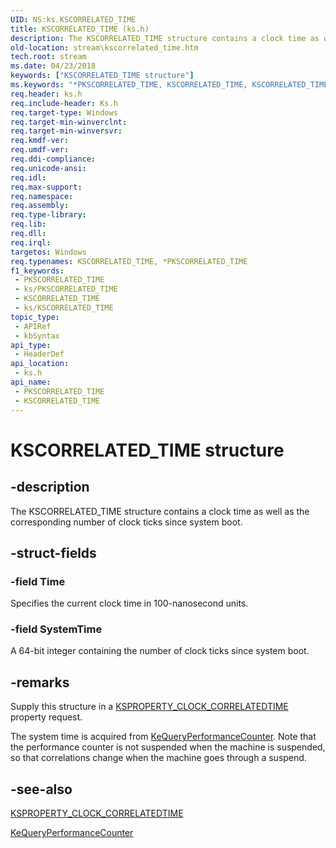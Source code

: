 ```yaml
---
UID: NS:ks.KSCORRELATED_TIME
title: KSCORRELATED_TIME (ks.h)
description: The KSCORRELATED_TIME structure contains a clock time as well as the corresponding number of clock ticks since system boot.
old-location: stream\kscorrelated_time.htm
tech.root: stream
ms.date: 04/23/2018
keywords: ["KSCORRELATED_TIME structure"]
ms.keywords: "*PKSCORRELATED_TIME, KSCORRELATED_TIME, KSCORRELATED_TIME structure [Streaming Media Devices], PKSCORRELATED_TIME, PKSCORRELATED_TIME structure pointer [Streaming Media Devices], ks-struct_4bc7b067-fc0e-4343-9ae9-4bfe5aec90e3.xml, ks/KSCORRELATED_TIME, ks/PKSCORRELATED_TIME, stream.kscorrelated_time"
req.header: ks.h
req.include-header: Ks.h
req.target-type: Windows
req.target-min-winverclnt: 
req.target-min-winversvr: 
req.kmdf-ver: 
req.umdf-ver: 
req.ddi-compliance: 
req.unicode-ansi: 
req.idl: 
req.max-support: 
req.namespace: 
req.assembly: 
req.type-library: 
req.lib: 
req.dll: 
req.irql: 
targetos: Windows
req.typenames: KSCORRELATED_TIME, *PKSCORRELATED_TIME
f1_keywords:
 - PKSCORRELATED_TIME
 - ks/PKSCORRELATED_TIME
 - KSCORRELATED_TIME
 - ks/KSCORRELATED_TIME
topic_type:
 - APIRef
 - kbSyntax
api_type:
 - HeaderDef
api_location:
 - ks.h
api_name:
 - PKSCORRELATED_TIME
 - KSCORRELATED_TIME
---
```


# KSCORRELATED_TIME structure


## -description

The KSCORRELATED_TIME structure contains a clock time as well as the corresponding number of clock ticks since system boot.

## -struct-fields

### -field Time

Specifies the current clock time in 100-nanosecond units.

### -field SystemTime

A 64-bit integer containing the number of clock ticks since system boot.

## -remarks

Supply this structure in a <a href="/windows-hardware/drivers/stream/ksproperty-clock-correlatedtime">KSPROPERTY_CLOCK_CORRELATEDTIME</a> property request.

The system time is acquired from <a href="/windows-hardware/drivers/ddi/ntifs/nf-ntifs-kequeryperformancecounter">KeQueryPerformanceCounter</a>. Note that the performance counter is not suspended when the machine is suspended, so that correlations change when the machine goes through a suspend.

## -see-also

<a href="/windows-hardware/drivers/stream/ksproperty-clock-correlatedtime">KSPROPERTY_CLOCK_CORRELATEDTIME</a>



<a href="/windows-hardware/drivers/ddi/ntifs/nf-ntifs-kequeryperformancecounter">KeQueryPerformanceCounter</a>

